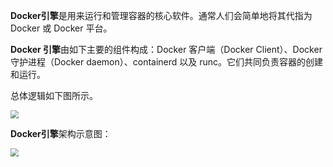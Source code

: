 **Docker引擎**是用来运行和管理容器的核心软件。通常人们会简单地将其代指为 Docker 或 Docker 平台。

**Docker 引擎**由如下主要的组件构成：Docker 客户端（Docker Client）、Docker 守护进程（Docker daemon）、containerd 以及 runc。它们共同负责容器的创建和运行。

总体逻辑如下图所示。

<img src="https://tva1.sinaimg.cn/large/007S8ZIlgy1ge06ridq5mg30m808dq31.gif" style="zoom:80%;" />



**Docker引擎**架构示意图：

<img src="https://tva1.sinaimg.cn/large/007S8ZIlgy1ge06t9d1x4g30m80fsmxw.gif" style="zoom:80%;" /> 

